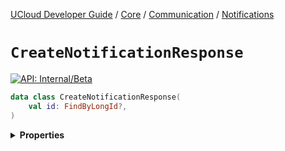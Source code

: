 [UCloud Developer Guide](/docs/developer-guide/README.md) / [Core](/docs/developer-guide/core/README.md) / [Communication](/docs/developer-guide/core/communication/README.md) / [Notifications](/docs/developer-guide/core/communication/notifications.md)

# `CreateNotificationResponse`


[![API: Internal/Beta](https://img.shields.io/static/v1?label=API&message=Internal/Beta&color=red&style=flat-square)](/docs/developer-guide/core/api-conventions.md)



```kotlin
data class CreateNotificationResponse(
    val id: FindByLongId?,
)
```

<details>
<summary>
<b>Properties</b>
</summary>

<details>
<summary>
<code>id</code>: <code><code><a href='/docs/reference/dk.sdu.cloud.FindByLongId.md'>FindByLongId</a>?</code></code>
</summary>





</details>



</details>


